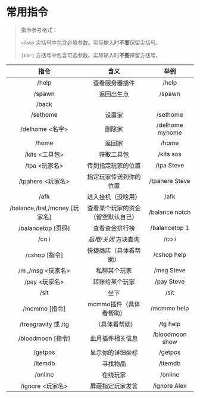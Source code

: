 # 常用指令

> 指令参考格式：
> 
> `<foo>` 尖括号中包含必填参数。实际输入时**不要**保留尖括号。
> 
> `[bar]` 方括号中包含可选参数。实际输入时**不要**保留方括号。

|指令|含义|举例|
|:-:|:-:|:-:|
|/help|查看服务器插件|/help|
|/spawn|返回出生点|/spawn|
|/back|||
|/sethome|设置家|/sethome|
|/delhome <名字>|删除家|/delhome myhome|
|/home|返回家|/home|
|/kits <工具包>|获取工具包|/kits sos|
|/tpa <玩家名>|传到指定玩家的位置|/tpa Steve|
|/tpahere <玩家名>|指定玩家传送到你的位置|/tpahere Steve|
|/afk|进入挂机（没啥用）|/afk|
|/balance,/bal,/money [玩家名]|查看某个玩家的资金（留空默认自己）|/balance notch|
|/balancetop [页码]|查看资金排行榜|/balancetop 1|
|/co i|*启用/关闭* 方块查询|/co i|
|/cshop [指令]|快捷商店（具体看帮助）|/cshop help|
|/m ,/msg <玩家名>|私聊某个玩家|/msg  Steve|
|/pay <玩家名>|转账给某个玩家|/pay Steve|
|/sit|坐下|/sit|
|/mcmmo [指令]|mcmmo插件（具体看帮助）|/mcmmo help|
|/treegravity 或 /tg|（具体看帮助)|/tg help|
|/bloodmoon [指令]|血月插件相关信息|/bloodmoon show|
|/getpos|显示你的详细坐标|/getpos|
|/itemdb|寻找物品|/itemdb|
|/online|在线玩家|/online|
|/ignore <玩家名>|屏蔽指定玩家发言|/ignore Alex|

